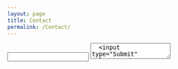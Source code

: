 ```yaml
---
layout: page
title: Contact 
permalink: /Contact/
---
```


<div class="small">
<form action="//forms.brace.io/yaziz@effat.edu.sa">
  <input type="email" name="_replyto">
  <textarea name="body">
  <input type="Submit" value="Send">
</form>
</div>